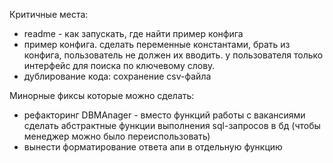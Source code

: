 Критичные места:
* readme - как запускать, где найти пример конфига
* пример конфига. сделать переменные константами, брать из конфига, пользователь не должен их вводить. у пользователя только интерфейс для поиска по ключевому слову.
* дублирование кода: сохранение csv-файла

Минорные фиксы которые можно сделать:
* рефакторинг DBMAnager - вместо функций работы с вакансиями сделать абстрактные функции выполнения sql-запросов в бд (чтобы менеджер можно было переиспользовать)
* вынести форматирование ответа апи в отдельную функцию
